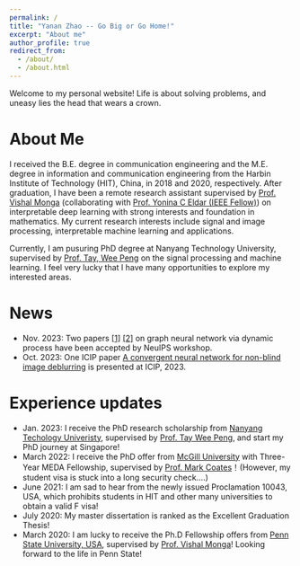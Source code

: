 ```yaml
---
permalink: /
title: "Yanan Zhao -- Go Big or Go Home!"
excerpt: "About me"
author_profile: true
redirect_from: 
  - /about/
  - /about.html
---
```


Welcome to my personal website! Life is about solving problems, and uneasy lies the head that wears a crown.

About Me
======
I received the B.E. degree in communication engineering and the M.E. degree in information and communication engineering from the Harbin Institute of Technology (HIT), China, in 2018 and 2020, respectively. After graduation, I have been a remote research assistant supervised by [Prof. Vishal Monga](http://signal.ee.psu.edu/faculty.html) (collaborating with [Prof. Yonina C Eldar (IEEE Fellow)](https://www.weizmann.ac.il/math/yonina/)) on interpretable deep learning with strong interests and foundation in mathematics. My current research interests include signal and image processing, interpretable machine learning and applications. 

Currently, I am pusuring PhD degree at Nanyang Technology University, supervised by [Prof. Tay, Wee Peng](https://www3.ntu.edu.sg/home/wptay/index.html) on the signal processing and machine learning. I feel very lucky that I have many opportunities to explore my interested areas.

News
=====
* Nov. 2023: Two papers [[1]](https://openreview.net/forum?id=us4qvNWeGB) [[2]](https://openreview.net/forum?id=lSa6SEEqTL) on graph neural network via dynamic process have been accepted by NeuIPS workshop. 
* Oct. 2023: One ICIP paper [A convergent neural network for non-blind image deblurring](https://ieeexplore.ieee.org/abstract/document/10222656) is presented at ICIP, 2023.

Experience updates
======
* Jan. 2023: I receive the PhD research scholarship from [Nanyang Techology Univeristy](https://www.ntu.edu.sg/), supervised by [Prof. Tay Wee Peng](https://www3.ntu.edu.sg/home/wptay/TayWeePeng.html), and start my PhD journey at Singapore!
* March 2022: I receive the PhD offer from [McGill University](https://www.mcgill.ca/) with Three-Year MEDA Fellowship, supervised by [Prof. Mark Coates](http://www.ece.mcgill.ca/~mcoate/)！(However, my student visa is stuck into a long security check....)
* June 2021: I am sad to hear from the newly issued Proclamation 10043, USA, which prohibits students in HIT and other many universities to obtain a valid F visa!
* July 2020: My master dissertation is ranked as the Excellent Graduation Thesis!
* March 2020: I am lucky to receive the Ph.D Fellowship offers from [Penn State University, USA](https://www.psu.edu/), supervised by [Prof. Vishal Monga](http://signal.ee.psu.edu/faculty.html)! Looking forward to the life in Penn State!
